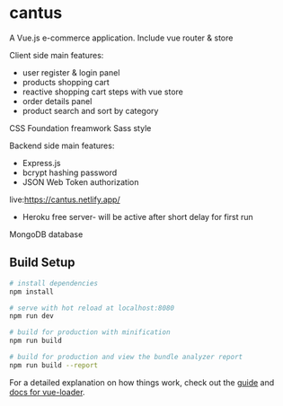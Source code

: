 # cantus

 A Vue.js e-commerce application.
 Include vue router & store
 
 Client side main features:
 - user register & login panel
 - products shopping cart
 - reactive shopping cart steps with vue store
 - order details panel
 - product search and sort by category
 
 CSS Foundation freamwork 
 Sass style
 
 Backend side main features:
 - Express.js
 - bcrypt hashing password
 - JSON Web Token authorization
 
 live:https://cantus.netlify.app/
 
 - Heroku free server- will be active after short delay for first run
 
 MongoDB database
 

## Build Setup

``` bash
# install dependencies
npm install

# serve with hot reload at localhost:8080
npm run dev

# build for production with minification
npm run build

# build for production and view the bundle analyzer report
npm run build --report
```

For a detailed explanation on how things work, check out the [guide](http://vuejs-templates.github.io/webpack/) and [docs for vue-loader](http://vuejs.github.io/vue-loader).
